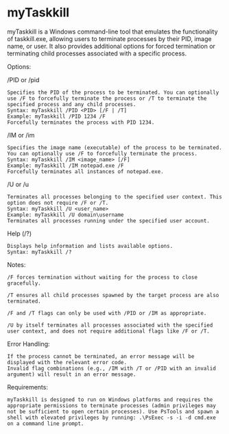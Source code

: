 # myTaskkill

myTaskkill is a Windows command-line tool that emulates the functionality of taskkill.exe, allowing users to terminate processes by their PID, image name, or user. It also provides additional options for forced termination or terminating child processes associated with a specific process.

Options:

/PID or /pid

    Specifies the PID of the process to be terminated. You can optionally use /F to forcefully terminate the process or /T to terminate the specified process and any child processes.
    Syntax: myTaskkill /PID <PID> [/F | /T]
    Example: myTaskkill /PID 1234 /F
    Forcefully terminates the process with PID 1234.

/IM or /im

    Specifies the image name (executable) of the process to be terminated. You can optionally use /F to forcefully terminate the process.
    Syntax: myTaskkill /IM <image_name> [/F]
    Example: myTaskkill /IM notepad.exe /F
    Forcefully terminates all instances of notepad.exe.

/U or /u

    Terminates all processes belonging to the specified user context. This option does not require /F or /T.
    Syntax: myTaskkill /U <user_name>
    Example: myTaskkill /U domain\username
    Terminates all processes running under the specified user account.

Help (/?)

    Displays help information and lists available options.
    Syntax: myTaskkill /?

Notes:

    /F forces termination without waiting for the process to close gracefully.
    
    /T ensures all child processes spawned by the target process are also terminated.
    
    /F and /T flags can only be used with /PID or /IM as appropriate.
    
    /U by itself terminates all processes associated with the specified user context, and does not require additional flags like /F or /T.

Error Handling:

    If the process cannot be terminated, an error message will be displayed with the relevant error code.
    Invalid flag combinations (e.g., /IM with /T or /PID with an invalid argument) will result in an error message.

Requirements:

    myTaskkill is designed to run on Windows platforms and requires the appropriate permissions to terminate processes (admin privileges may not be sufficient to open certain processes). Use PsTools and spawn a shell with elevated privileges by running: .\PsExec -s -i -d cmd.exe on a command line prompt.
  
